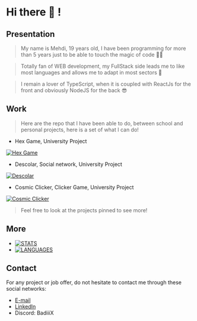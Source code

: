 # Hi there 👋 !

## Presentation

> My name is Mehdi, 19 years old, I have been programming for more than 5 years just to be able to touch the magic of code 🧙‍♂️

> Totally fan of WEB development, my FullStack side leads me to like most languages and allows me to adapt in most sectors 💪

> I remain a lover of TypeScript, when it is coupled with ReactJs for the front and obviously NodeJS for the back 😎


## Work

> Here are the repo that I have been able to do, between school and personal projects, here is a set of what I can do!

- Hex Game, University Project

[![Hex Game](https://github-readme-stats.vercel.app/api/pin/?username=BadiiiiX&repo=IUT-JAVA-Hex-Project)](https://github.com/BadiiiiX/IUT-JAVA-Hex-Project)

- Descolar, Social network, University Project

[![Descolar](https://github-readme-stats.vercel.app/api/pin/?username=3mty-team&repo=Descolar&show_owner=true)](https://github.com/3mty-team/Descolar)

- Cosmic Clicker, Clicker Game, University Project

[![Cosmic Clicker](https://github-readme-stats.vercel.app/api/pin/?username=ChoumaxGames&repo=Cosmic-clicker&show_owner=true)](https://github.com/ChoumaxGames/Cosmic-clicker)

> Feel free to look at the projects pinned to see more!

## More

- [![STATS](https://github-readme-stats.vercel.app/api?username=BadiiiiX&theme=dark&show_icons=true)](https://github-readme-stats.vercel.app/api?username=BadiiiiX&theme=dark&show_icons=true)
- [![LANGUAGES](https://github-readme-stats.vercel.app/api/top-langs/?username=BadiiiiX&layout=compact)](https://github-readme-stats.vercel.app/api/top-langs/?username=BadiiiiX&layout=compact)

## Contact

For any project or job offer, do not hesitate to contact me through these social networks:

- [E-mail](mailto:contact@mehdi.dev)
- [LinkedIn](https://www.linkedin.com/in/mehdi-ali-bdx/)
- Discord: BadiiiX
